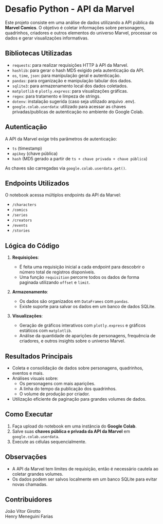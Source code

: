 
# Desafio Python - API da Marvel

Este projeto consiste em uma análise de dados utilizando a API pública da **Marvel Comics**. O objetivo é coletar informações sobre personagens, quadrinhos, criadores e outros elementos do universo Marvel, processar os dados e gerar visualizações informativas.

## Bibliotecas Utilizadas

- `requests`: para realizar requisições HTTP à API da Marvel.
- `hashlib`: para gerar o hash MD5 exigido pela autenticação da API.
- `os`, `time`, `json`: para manipulação geral e autenticação.
- `pandas`: para organização e manipulação tabular dos dados.
- `sqlite3`: para armazenamento local dos dados coletados.
- `matplotlib` e `plotly.express`: para visualizações gráficas.
- `regex`: para tratamento e limpeza de strings.
- `dotenv`: instalação sugerida (caso seja utilizado arquivo .env).
- `google.colab.userdata`: utilizado para acessar as chaves privadas/publicas de autenticação no ambiente do Google Colab.

## Autenticação

A API da Marvel exige três parâmetros de autenticação:
- `ts` (timestamp)
- `apikey` (chave pública)
- `hash` (MD5 gerado a partir de `ts + chave privada + chave pública`)

As chaves são carregadas via `google.colab.userdata.get()`.

## Endpoints Utilizados

O notebook acessa múltiplos endpoints da API da Marvel:
- `/characters`
- `/comics`
- `/series`
- `/creators`
- `/events`
- `/stories`

## Lógica do Código

1. **Requisições**:
   - É feita uma requisição inicial a cada endpoint para descobrir o número total de registros disponíveis.
   - Uma função `requisition` percorre todos os dados de forma paginada utilizando `offset` e `limit`.

2. **Armazenamento**:
   - Os dados são organizados em `DataFrames` com `pandas`.
   - Existe suporte para salvar os dados em um banco de dados SQLite.

3. **Visualizações**:
   - Geração de gráficos interativos com `plotly.express` e gráficos estáticos com `matplotlib`.
   - Análise da quantidade de aparições de personagens, frequência de criadores, e outros insights sobre o universo Marvel.

## Resultados Principais

- Coleta e consolidação de dados sobre personagens, quadrinhos, eventos e mais.
- Análises visuais sobre:
  - Os personagens com mais aparições.
  - A linha do tempo da publicação dos quadrinhos.
  - O volume de produção por criador.
- Utilização eficiente de paginação para grandes volumes de dados.

## Como Executar

1. Faça upload do notebook em uma instância do **Google Colab**.
2. Salve suas **chaves pública e privada da API da Marvel** em `google.colab.userdata`.
3. Execute as células sequencialmente.

## Observações

- A API da Marvel tem limites de requisição, então é necessário cautela ao coletar grandes volumes.
- Os dados podem ser salvos localmente em um banco SQLite para evitar novas chamadas.

## Contribuidores

João Vitor Girotto  
Henry Meneguini Farias
